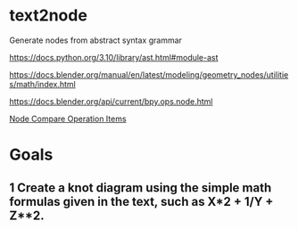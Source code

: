 # text2node
Generate nodes from abstract syntax grammar

https://docs.python.org/3.10/library/ast.html#module-ast

https://docs.blender.org/manual/en/latest/modeling/geometry_nodes/utilities/math/index.html

https://docs.blender.org/api/current/bpy.ops.node.html

[Node Compare Operation Items](https://docs.blender.org/api/current/bpy_types_enum_items/node_compare_operation_items.html)

# Goals
## 1 Create a knot diagram using the simple math formulas given in the text, such as X*2 + 1/Y + Z**2.
